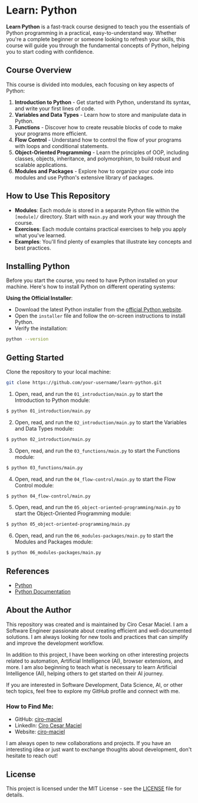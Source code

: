 # Learn: Python

**Learn Python** is a fast-track course designed to teach you the essentials of Python programming in a practical, easy-to-understand way. Whether you're a complete beginner or someone looking to refresh your skills, this course will guide you through the fundamental concepts of Python, helping you to start coding with confidence.

## Course Overview

This course is divided into modules, each focusing on key aspects of Python:

1. **Introduction to Python** - Get started with Python, understand its syntax, and write your first lines of code.
2. **Variables and Data Types** - Learn how to store and manipulate data in Python.
3. **Functions** - Discover how to create reusable blocks of code to make your programs more efficient.
4. **Flow Control** - Understand how to control the flow of your programs with loops and conditional statements.
5. **Object-Oriented Programming** - Learn the principles of OOP, including classes, objects, inheritance, and polymorphism, to build robust and scalable applications.
6. **Modules and Packages** - Explore how to organize your code into modules and use Python's extensive library of packages.

## How to Use This Repository

- **Modules**: Each module is stored in a separate Python file within the `[module]/` directory. Start with `main.py` and work your way through the course.
- **Exercises**: Each module contains practical exercises to help you apply what you've learned.
- **Examples**: You'll find plenty of examples that illustrate key concepts and best practices.

## Installing Python

Before you start the course, you need to have Python installed on your machine. Here's how to install Python on different operating systems:

**Using the Official Installer**:

- Download the latest Python installer from the [official Python website](https://www.python.org/downloads/).
- Open the `installer` file and follow the on-screen instructions to install Python.
- Verify the installation:

```bash
python --version
```

## Getting Started

Clone the repository to your local machine:

```bash
git clone https://github.com/your-username/learn-python.git
```

1. Open, read, and run the `01_introduction/main.py` to start the Introduction to Python module:

```bash
$ python 01_introduction/main.py
```

2. Open, read, and run the `02_introduction/main.py` to start the Variables and Data Types module:

```bash
$ python 02_introduction/main.py
```

3. Open, read, and run the `03_functions/main.py` to start the Functions module:

```bash
$ python 03_functions/main.py
```

4. Open, read, and run the `04_flow-control/main.py` to start the Flow Control module:

```bash
$ python 04_flow-control/main.py
```

5. Open, read, and run the `05_object-oriented-programming/main.py` to start the Object-Oriented Programming module:

```bash
$ python 05_object-oriented-programming/main.py
```

6. Open, read, and run the `06_modules-packages/main.py` to start the Modules and Packages module:

```bash
$ python 06_modules-packages/main.py
```

## References

- [Python](https://www.python.org/)
- [Python Documentation](https://docs.python.org/3/)

## About the Author

This repository was created and is maintained by Ciro Cesar Maciel. I am a Software Engineer passionate about creating efficient and well-documented solutions. I am always looking for new tools and practices that can simplify and improve the development workflow.

In addition to this project, I have been working on other interesting projects related to automation, Artificial Intelligence (AI), browser extensions, and more. I am also beginning to teach what is necessary to learn Artificial Intelligence (AI), helping others to get started on their AI journey.

If you are interested in Software Development, Data Science, AI, or other tech topics, feel free to explore my GitHub profile and connect with me.

### How to Find Me:

- GitHub: [ciro-maciel](https://github.com/ciro-maciel)
- LinkedIn: [Ciro Cesar Maciel](https://www.linkedin.com/in/ciro-maciel/)
- Website: [ciro-maciel](https://www.ciro-maciel.click)

I am always open to new collaborations and projects. If you have an interesting idea or just want to exchange thoughts about development, don't hesitate to reach out!

## License

This project is licensed under the MIT License - see the [LICENSE](LICENSE) file for details.
